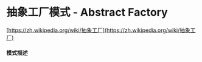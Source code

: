 # 抽象工厂模式 - Abstract Factory

[https://zh.wikipedia.org/wiki/抽象工厂](https://zh.wikipedia.org/wiki/抽象工厂)

#### 模式描述



